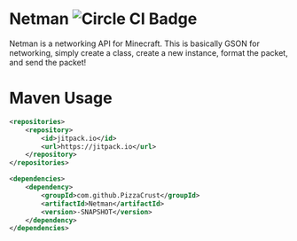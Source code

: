 # Netman ![Circle CI Badge](https://circleci.com/gh/PizzaCrust/Netman.png?style=shield&circle-token=:circle-token)
Netman is a networking API for Minecraft. This is basically GSON for networking, simply create a
class, create a new instance, format the packet, and send the packet!

# Maven Usage
```xml
<repositories>
	<repository>
	    <id>jitpack.io</id>
	    <url>https://jitpack.io</url>
	</repository>
</repositories>

<dependencies>
    <dependency>
	    <groupId>com.github.PizzaCrust</groupId>
	    <artifactId>Netman</artifactId>
	    <version>-SNAPSHOT</version>
	</dependency>
</dependencies>
```
